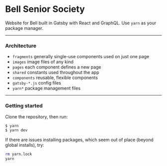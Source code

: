 # Bell Senior Society

Website for Bell built in Gatsby with React and GraphQL. Use `yarn` as your package manager.

--------------------------------------------------------------------------------

### Architecture

* `fragments` generally single-use components used on just one page
* `images` image files of any kind
* `pages` each component defines a new page
* `shared` constants used throughout the app
* `components` reusable, flexible components
* `gatsby-*.js` config files
* `yarn*` package management files

--------------------------------------------------------------------------------

### Getting started

Clone the repository, then run:

```bash
$ yarn
$ yarn dev
```

If there are issues installing packages, which seem out of place (beyond global installs), try:

```bash
rm yarn.lock
yarn
```
